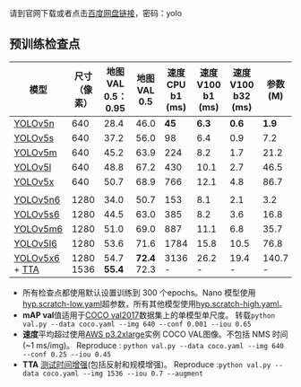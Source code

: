 请到官网下载或者点击[百度网盘链接](https://pan.baidu.com/s/1X-ZWCvT8Y1l_qJH-B9aIvQ )，密码：yolo

## 预训练检查点

| 模型                                                         | 尺寸 （像素） | 地图VAL 0.5：0.95 | 地图VAL 0.5   | 速度 CPU b1 (ms) | 速度 V100 b1 (ms) | 速度 V100 b32 (ms) | 参数 (M) | FLOPs [@640](https://github.com/640) (B) |
| ------------------------------------------------------------ | ------------- | ----------------- | ------------- | ---------------- | ----------------- | ------------------ | -------- | ---------------------------------------- |
| [YOLOv5n](https://github.com/ultralytics/yolov5/releases)    | 640           | 28.4              | 46.0          | **45**           | **6.3**           | **0.6**            | **1.9**  | **4.5**                                  |
| [YOLOv5s](https://github.com/ultralytics/yolov5/releases)    | 640           | 37.2              | 56.0          | 98               | 6.4               | 0.9                | 7.2      | 16.5                                     |
| [YOLOv5m](https://github.com/ultralytics/yolov5/releases)    | 640           | 45.2              | 63.9          | 224              | 8.2               | 1.7                | 21.2     | 49.0                                     |
| [YOLOv5l](https://github.com/ultralytics/yolov5/releases)    | 640           | 48.8              | 67.2          | 430              | 10.1              | 2.7                | 46.5     | 109.1                                    |
| [YOLOv5x](https://github.com/ultralytics/yolov5/releases)    | 640           | 50.7              | 68.9          | 766              | 12.1              | 4.8                | 86.7     | 205.7                                    |
|                                                              |               |                   |               |                  |                   |                    |          |                                          |
| [YOLOv5n6](https://github.com/ultralytics/yolov5/releases)   | 1280          | 34.0              | 50.7          | 153              | 8.1               | 2.1                | 3.2      | 4.6                                      |
| [YOLOv5s6](https://github.com/ultralytics/yolov5/releases)   | 1280          | 44.5              | 63.0          | 385              | 8.2               | 3.6                | 16.8     | 12.6                                     |
| [YOLOv5m6](https://github.com/ultralytics/yolov5/releases)   | 1280          | 51.0              | 69.0          | 887              | 11.1              | 6.8                | 35.7     | 50.0                                     |
| [YOLOv5l6](https://github.com/ultralytics/yolov5/releases)   | 1280          | 53.6              | 71.6          | 1784             | 15.8              | 10.5               | 76.8     | 111.4                                    |
| [YOLOv5x6](https://github.com/ultralytics/yolov5/releases) + [TTA](https://github.com/ultralytics/yolov5/issues/303) | 1280 1536     | 54.7 **55.4**     | **72.4** 72.3 | 3136 -           | 26.2 -            | 19.4 -             | 140.7 -  | 209.8 -                                  |

* 所有检查点都使用默认设置训练到 300 个epochs。Nano 模型使用[hyp.scratch-low.yaml](https://github.com/ultralytics/yolov5/blob/master/data/hyps/hyp.scratch-low.yaml)超参数，所有其他模型使用[hyp.scratch-high.yaml](https://github.com/ultralytics/yolov5/blob/master/data/hyps/hyp.scratch-high.yaml)。
* **mAP val**值适用于[COCO val2017](http://cocodataset.org/)数据集上的单模型单尺度。
  转载`python val.py --data coco.yaml --img 640 --conf 0.001 --iou 0.65`
* **速度**平均超过使用[AWS p3.2xlarge](https://aws.amazon.com/ec2/instance-types/p3/)实例 COCO VAL图像。不包括 NMS 时间 (~1 ms/img)。
  Reproduce : `python val.py --data coco.yaml --img 640 --conf 0.25 --iou 0.45`
* **TTA** [测试时间增强](https://github.com/ultralytics/yolov5/issues/303)(包括反射和规模增强)。
  Reproduce :`python val.py --data coco.yaml --img 1536 --iou 0.7 --augment`


